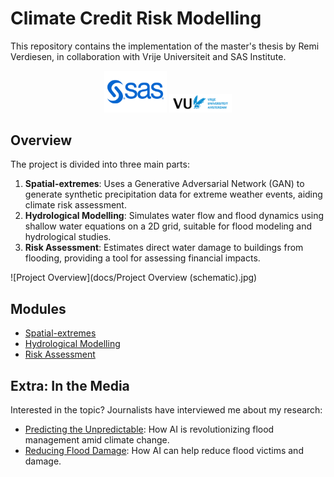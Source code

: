 # Climate Credit Risk Modelling

This repository contains the implementation of the master's thesis by Remi Verdiesen, in collaboration with Vrije Universiteit and SAS Institute.

<p align="center">
  <img src="docs/saslogo.png" alt="SAS" width="100"/>
  <img src="docs/vulogo.png" alt="VU" width="100"/>
</p>

## Overview

The project is divided into three main parts:

1. **Spatial-extremes**: Uses a Generative Adversarial Network (GAN) to generate synthetic precipitation data for extreme weather events, aiding climate risk assessment.
2. **Hydrological Modelling**: Simulates water flow and flood dynamics using shallow water equations on a 2D grid, suitable for flood modeling and hydrological studies.
3. **Risk Assessment**: Estimates direct water damage to buildings from flooding, providing a tool for assessing financial impacts.

![Project Overview](docs/Project Overview (schematic).jpg)

## Modules

- [Spatial-extremes](spatial-extremes/README.md)
- [Hydrological Modelling](hydro-2dxy/README.md)
- [Risk Assessment](risk-assessment/README.md)

## Extra: In the Media

Interested in the topic? Journalists have interviewed me about my research:

- [Predicting the Unpredictable](https://ioplus.nl/en/posts/predicting-the-unpredictable-how-ai-is-revolutionizing-flood-management-amid-climate-change): How AI is revolutionizing flood management amid climate change.
- [Reducing Flood Damage](https://www.change.inc/ict/hoe-ai-kan-helpen-slachtoffers-en-schade-van-overstromingen-te-verminderen-3-41370): How AI can help reduce flood victims and damage.
